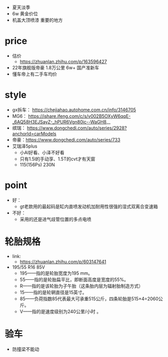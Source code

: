 # 
- 夏天淡季
- 6w 黄金价位
- 机盖大顶喷漆 重要的地方
# price
- 估价
    - https://zhuanlan.zhihu.com/p/163596427
- 22年旗舰版帝豪 1.8万公里 6w+ 国产准新车
- 懂车帝上有二手车均价

# style
- gx拆车： https://chejiahao.autohome.com.cn/info/3146705
- MG6： https://ishare.ifeng.com/c/s/v002B5OXyW6qqE-_6AQ58H3EJSayZ-_hPUR6Vgn80ic--WaGH8__
- 缤瑞： https://www.dongchedi.com/auto/series/2928?anchorId=carModels
- 帝豪：https://www.dongchedi.com/auto/series/733
- 艾瑞泽5plus
    - 小AI好看、小泽不好看
    - 只有1.5l的手动享、1.5T的cvt才有天窗
    - 115(156Ps) 230N

# point
- 好：
    - gt老款用的最起码是缸内直喷发动机加耐用性很强的湿式双离合变速箱
- 不好：
    - 采用的还是进气歧管位置的多点电喷
# 轮胎规格
- link:
    - https://zhuanlan.zhihu.com/p/603147641
- 195/55 R16 85V
    - 195——指的是轮胎宽度为195 mm。
    - 55——指的是轮胎扁平比，即断面高度是宽度的55%。
    - R——指的是该轮胎为子午胎（这条胎内层为辐射胎制造方式）
    - 15——指的是轮辋直径是15英寸。
    - 85——负荷指数85代表最大可承重515公斤，四条轮胎是515×4=2060公斤。
    - V——指的是速度级别为240公里/小时 。

# 验车
- 防撞梁不能动